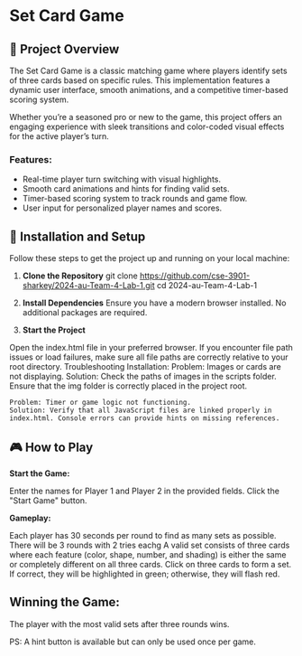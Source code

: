 # Set Card Game

## 🎴 Project Overview
The Set Card Game is a classic matching game where players identify sets of three cards based on specific rules. This implementation features a dynamic user interface, smooth animations, and a competitive timer-based scoring system. 

Whether you’re a seasoned pro or new to the game, this project offers an engaging experience with sleek transitions and color-coded visual effects for the active player’s turn. 

### **Features:**
- Real-time player turn switching with visual highlights.
- Smooth card animations and hints for finding valid sets.
- Timer-based scoring system to track rounds and game flow.
- User input for personalized player names and scores.

## 🚀 Installation and Setup
Follow these steps to get the project up and running on your local machine:

1. **Clone the Repository**
   git clone https://github.com/cse-3901-sharkey/2024-au-Team-4-Lab-1.git
   cd 2024-au-Team-4-Lab-1
2. **Install Dependencies**
 Ensure you have a modern browser installed. No additional packages are required.

3. **Start the Project**

Open the index.html file in your preferred browser.
If you encounter file path issues or load failures, make sure all file paths are correctly relative to your root directory.
Troubleshooting Installation:
    Problem: Images or cards are not displaying.
    Solution: Check the paths of images in the scripts folder. Ensure that the img folder is correctly placed in the project root.

    Problem: Timer or game logic not functioning.
    Solution: Verify that all JavaScript files are linked properly in index.html. Console errors can provide hints on missing references.
    
## 🎮 How to Play

**Start the Game:**

Enter the names for Player 1 and Player 2 in the provided fields.
Click the "Start Game" button.

**Gameplay:**

Each player has 30 seconds per round to find as many sets as possible.
There will be 3 rounds with 2 tries eachg
A valid set consists of three cards where each feature (color, shape, number, and shading) is either the same or completely different on all three cards.
Click on three cards to form a set. If correct, they will be highlighted in green; otherwise, they will flash red.

## Winning the Game:

The player with the most valid sets after three rounds wins.


PS: A hint button is available but can only be used once per game.